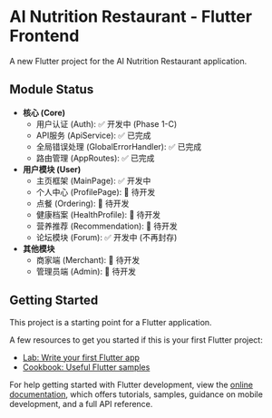 # AI Nutrition Restaurant - Flutter Frontend

A new Flutter project for the AI Nutrition Restaurant application.

## Module Status

*   **核心 (Core)**
    *   用户认证 (Auth): ✅ 开发中 (Phase 1-C)
    *   API服务 (ApiService): ✅ 已完成
    *   全局错误处理 (GlobalErrorHandler): ✅ 已完成
    *   路由管理 (AppRoutes): ✅ 已完成
*   **用户模块 (User)**
    *   主页框架 (MainPage): ✅ 开发中
    *   个人中心 (ProfilePage): 🚧 待开发
    *   点餐 (Ordering): 🚧 待开发
    *   健康档案 (HealthProfile): 🚧 待开发
    *   营养推荐 (Recommendation): 🚧 待开发
    *   论坛模块 (Forum): ✅ 开发中 (不再封存)
*   **其他模块**
    *   商家端 (Merchant): 🚧 待开发
    *   管理员端 (Admin): 🚧 待开发

## Getting Started

This project is a starting point for a Flutter application.

A few resources to get you started if this is your first Flutter project:

- [Lab: Write your first Flutter app](https://docs.flutter.dev/get-started/codelab)
- [Cookbook: Useful Flutter samples](https://docs.flutter.dev/cookbook)

For help getting started with Flutter development, view the
[online documentation](https://docs.flutter.dev/), which offers tutorials,
samples, guidance on mobile development, and a full API reference.

